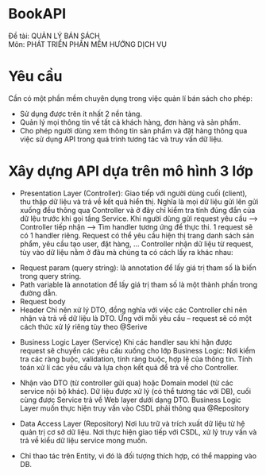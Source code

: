 # BookAPI
Đề tài: QUẢN LÝ BÁN SÁCH  
Môn: PHÁT TRIỂN PHẦN MỀM HƯỚNG DỊCH VỤ  
# Yêu cầu
Cần có một phần mềm chuyên dụng trong việc quản lí bán sách cho phép:
-	Sử dụng được trên ít nhất 2 nền tảng.
-	Quản lý mọi thông tin về tất cả khách hàng, đơn hàng và sản phẩm.
-	Cho phép người dùng xem thông tin sản phẩm và đặt hàng thông qua việc sử dụng API trong quá trình tương tác và truy vấn dữ liệu.

# Xây dựng API dựa trên mô hình 3 lớp
- Presentation Layer (Controller): Giao tiếp với người dùng cuối (client), thu thập dữ liệu và trả về kết quả hiển thị. Nghĩa là mọi dữ liệu gửi lên gửi xuống đều thông qua Controller và ở đây chỉ kiểm tra tính đúng đắn của dữ lệu trước khi gọi tầng Service.
Khi người dùng gửi request yêu cầu -->  Controller tiếp nhận --> Tìm handler tương ứng để thực thi. 1 request sẽ có 1 handler riêng. Request có thể yêu cầu hiện thị trang danh sách sản phẩm, yêu cầu tạo user, đặt hàng, …
Controller nhận dữ liệu từ request, tùy vào dữ liệu nằm ở đâu mà chúng ta có cách lấy ra khác nhau:
+	Request param (query string): là annotation để lấy giá trị tham số là biến trong query string.
+	Path variable là annotation để lấy giá trị tham số là một thành phần trong đường dẫn.
+	Request body
+	Header
Chỉ nên xử lý DTO, đồng nghĩa với việc các Controller chỉ nên nhận và trả về dữ liệu là DTO.
Ứng với mỗi yêu cầu – request sẽ có một cách thức xử lý riêng tùy theo @Serive
-	Business Logic Layer (Service)
Khi các handler sau khi hận được request sẽ chuyển các yêu cầu xuống cho lớp Business Logic: Nơi kiểm tra các ràng buộc, validation, tính ràng buộc, hợp lệ của thông tin. Tính toán xử lí các yêu cầu và lựa chọn kết quả để trả về cho Controller.
+	Nhận vào DTO (từ controller gửi qua) hoặc Domain model (từ các service nội bộ khác). Dữ liệu được xử lý (có thể tương tác với DB), cuối cùng được Service trả về Web layer dưới dạng DTO.
Business Logic Layer muốn thực hiện truy vấn vào CSDL phải thông qua @Repository
-	Data Access Layer (Repository)
Nơi lưu trữ và trích xuất dữ liệu từ hệ quản trị cơ sở dữ liệu. Nơi thực hiện giao tiếp với CSDL, xử lý truy vấn và trả về kiểu dữ liệu service mong muốn.
+	Chỉ thao tác trên Entity, vì đó là đối tượng thích hợp, có thể mapping vào DB.
